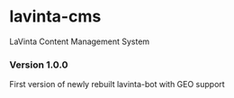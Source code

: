 # lavinta-cms
LaVinta Content Management System

### Version 1.0.0
First version of newly rebuilt lavinta-bot with GEO support
